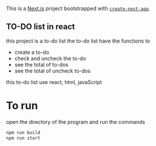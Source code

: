 This is a [Next.js](https://nextjs.org/) project bootstrapped with [`create-next-app`](https://github.com/vercel/next.js/tree/canary/packages/create-next-app).

## TO-DO list in react

this project is a to-do list
the to-do list have the functions to 
- create a to-do
- check and uncheck the to-do
- see the total of to-dos
- see the total of uncheck to-dos

this to-do list use react, html, javaScript

# To run 
open the directory of the program and run the commands
```bash
npm run build
npm run start
```

